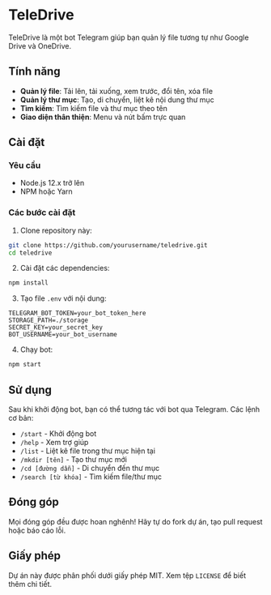 # TeleDrive

TeleDrive là một bot Telegram giúp bạn quản lý file tương tự như Google Drive và OneDrive.

## Tính năng

- **Quản lý file**: Tải lên, tải xuống, xem trước, đổi tên, xóa file
- **Quản lý thư mục**: Tạo, di chuyển, liệt kê nội dung thư mục
- **Tìm kiếm**: Tìm kiếm file và thư mục theo tên
- **Giao diện thân thiện**: Menu và nút bấm trực quan

## Cài đặt

### Yêu cầu

- Node.js 12.x trở lên
- NPM hoặc Yarn

### Các bước cài đặt

1. Clone repository này:
```bash
git clone https://github.com/yourusername/teledrive.git
cd teledrive
```

2. Cài đặt các dependencies:
```bash
npm install
```

3. Tạo file `.env` với nội dung:
```
TELEGRAM_BOT_TOKEN=your_bot_token_here
STORAGE_PATH=./storage
SECRET_KEY=your_secret_key
BOT_USERNAME=your_bot_username
```

4. Chạy bot:
```bash
npm start
```

## Sử dụng

Sau khi khởi động bot, bạn có thể tương tác với bot qua Telegram. Các lệnh cơ bản:

- `/start` - Khởi động bot
- `/help` - Xem trợ giúp
- `/list` - Liệt kê file trong thư mục hiện tại
- `/mkdir [tên]` - Tạo thư mục mới
- `/cd [đường dẫn]` - Di chuyển đến thư mục
- `/search [từ khóa]` - Tìm kiếm file/thư mục

## Đóng góp

Mọi đóng góp đều được hoan nghênh! Hãy tự do fork dự án, tạo pull request hoặc báo cáo lỗi.

## Giấy phép

Dự án này được phân phối dưới giấy phép MIT. Xem tệp `LICENSE` để biết thêm chi tiết. 
